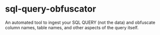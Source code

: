 # sql-query-obfuscator
An automated tool to ingest your SQL QUERY (not the data) and obfuscate column names, table names, and other aspects of the query itself.
